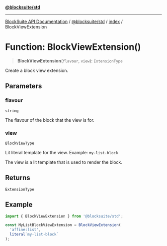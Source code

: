 [**@blocksuite/std**](../../../../@blocksuite/std/README.md)

***

[BlockSuite API Documentation](../../../../README.md) / [@blocksuite/std](../../README.md) / [index](../README.md) / BlockViewExtension

# Function: BlockViewExtension()

> **BlockViewExtension**(`flavour`, `view`): `ExtensionType`

Create a block view extension.

## Parameters

### flavour

`string`

The flavour of the block that the view is for.

### view

`BlockViewType`

Lit literal template for the view. Example: `my-list-block`

The view is a lit template that is used to render the block.

## Returns

`ExtensionType`

## Example

```ts
import { BlockViewExtension } from '@blocksuite/std';

const MyListBlockViewExtension = BlockViewExtension(
  'affine:list',
  literal`my-list-block`
);
```

